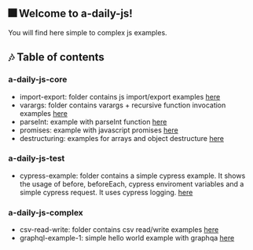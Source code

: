 ## :fireworks: Welcome to a-daily-js!
You will find here simple to complex js examples.

## :notes: Table of contents  
  
### a-daily-js-core
- import-export: folder contains js import/export examples [here](a-daily-js-core/import-export/readme.md)
- varargs: folder contains varargs + recursive function invocation examples [here](a-daily-js-core/varargs/readme.md)
- parseInt: example with parseInt function [here](a-daily-js-core/parseInt/readme.md)
- promises: example with javascript promises [here](a-daily-js-core/promises/readme.md)
- destructuring: examples for arrays and object destructure [here](a-daily-js-core/destructuring/readme.md)  

### a-daily-js-test
- cypress-example: folder contains a simple cypress example. It shows the usage of before, beforeEach, cypress enviroment variables and a simple cypress request. It uses cypress logging. [here](a-daily-js-test/cypress-example/readme.md)

### a-daily-js-complex
- csv-read-write: folder contains csv read/write examples [here](a-daily-js-complex/csv-read-write/readme.md)
- graphql-example-1: simple hello world example with graphqa [here](a-daily-js-complex/graphql-example-1/readme.md)